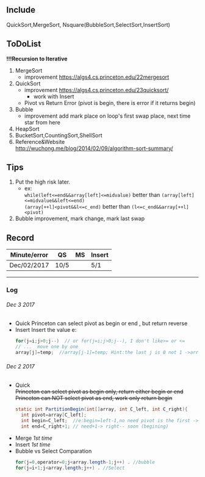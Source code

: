 ## Include
QuickSort,MergeSort, Nsquare(BubbleSort,SelectSort,InsertSort)
  
## ToDoList
 **!!!Recursion to Iterative**
1. MergeSort 
   - improvement https://algs4.cs.princeton.edu/22mergesort
2. QuickSort 
   - improvement https://algs4.cs.princeton.edu/23quicksort/
      - work with Insert
   - Pivot vs Return Error (pivot is begin, there is error if it returns begin)
3. Bubble
   - improvement add mark place on loop's first swap place, next time star from here
4. HeapSort
5. BucketSort,CountingSort,ShellSort 
6. Reference&Website  
http://wuchong.me/blog/2014/02/09/algorithm-sort-summary/
  
## Tips
 1. Put the high risk later. 
     - ex:  
 ` while(left<=end&&array[left]<=midvalue) ` better than ` (array[left]<=midvalue&&left<=end) `  
 ` (array[++l]<pivot&&l<=c_end) `       better than ` (l<=c_end&&array[++l]<pivot) ` 
 2. Bubble improvement, mark change, mark last swap
  
## Record
 Minute/error |QS    |MS    |Insert
 ------------ |------|------|------
 Dec/02/2017  | 10/5 |      | 5/1
  
 

---------
### Log  
###### Dec 3 2017
- Quick 
    Princeton can select pivot as begin or end , but return reverse
- Insert
    Insert the value e:
    ```java
    for(j=i;j>0;j--)  // or for(j=i;j>0;j--), I don't like>= or <= 
    // ...  move one by one
    array[j]=temp;  //array[j-1]=temp; Hint:the last j is 0 not 1 ->array[j] should be set to temp
    ```

###### Dec 2 2017
- Quick  
  ~~Princeton can select pivot as begin only, return either begin or end~~  
  ~~Princeton can NOT select pivot as end, work only return begin~~
    ```java  
    static int PartitionBegin(int[]array, int C_left, int C_right){  
      int pivot=array[C_left];
      int begin=C_left;  //e:begin=left-1,no need pivot is the first -> while start from ++first
      int end=C_right+1; // need+1-> right-- soon (begining)
    ```
- Merge  *1st time*
- Insert  *1st time*
- Bubble vs Select Comparation
    ```java
    for(j=0,operator=0;j<array.length-1;j++) . //bubble
    for(j=i+1;j<array.length;j++) . //Select
    ```


